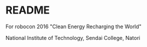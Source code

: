 # README
For robocon 2016 "Clean Energy Recharging the World"

National Institute of Technology, Sendai College, Natori
